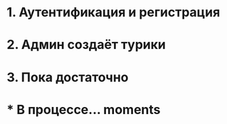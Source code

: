 # 1. Аутентификация и регистрация
# 2. Админ создаёт турики
# 3. Пока достаточно
#
# * В процессе... moments
#
#
#
#